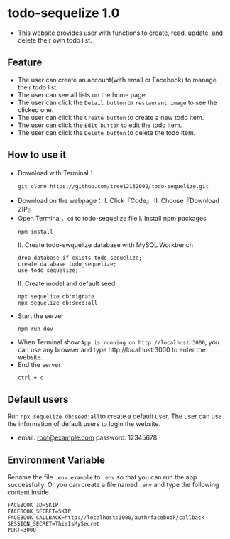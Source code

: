 # todo-sequelize 1.0
* This website provides user with functions to create, read, update, and delete their own todo list.

## Feature
* The user can create an account(with email or Facebook) to manage their todo list.
* The user can see all lists on the home page.
* The user can click the `Detail button` or `restaurant image` to see the clicked one.
* The user can click the `Create button` to create a new todo item.
* The user can click the `Edit button` to edit the todo item.
* The user can click the `Delete button` to delete the todo item.

## How to use it 
* Download with Terminal：
  ```
  git clone https://github.com/tree12132002/todo-sequelize.git
  ```
* Download on the webpage：
  I. Click『Code』
  II. Choose『Download ZIP』
* Open Terminal，`cd` to todo-sequelize file
  I. Install npm packages
  ```
  npm install
  ```
  II. Create todo-swquelize database with MySQL Workbench
  ```
  drop database if exists todo_sequelize;
  create database todo_sequelize;
  use todo_sequelize;
  ```
  II. Create model and default seed
  ```
  npx sequelize db:migrate
  npx sequelize db:seed:all

  ```
* Start the server
  ```
  npm run dev
  ```
* When Terminal show `App is running on http://localhost:3000`, you can use any browser and type http://localhost:3000 to enter the website.
* End the server
  ```
  ctrl + c
  ```

## Default users
Run `npx sequelize db:seed:all`to create a default user.
The user can use the information of default users to login the website.
* email: root@example.com password: 12345678

## Environment Variable
Rename the file `.env.example` to `.env` so that you can run the app successfully.
Or you can create a file named `.env` and type the following content inside.
```
FACEBOOK_ID=SKIP
FACEBOOK_SECRET=SKIP
FACEBOOK_CALLBACK=http://localhost:3000/auth/facebook/callback
SESSION_SECRET=ThisIsMySecret
PORT=3000`

```
